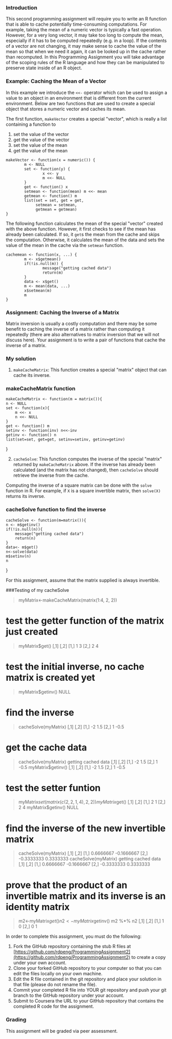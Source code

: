### Introduction

This second programming assignment will require you to write an R
function that is able to cache potentially time-consuming computations.
For example, taking the mean of a numeric vector is typically a fast
operation. However, for a very long vector, it may take too long to
compute the mean, especially if it has to be computed repeatedly (e.g.
in a loop). If the contents of a vector are not changing, it may make
sense to cache the value of the mean so that when we need it again, it
can be looked up in the cache rather than recomputed. In this
Programming Assignment you will take advantage of the scoping rules of
the R language and how they can be manipulated to preserve state inside
of an R object.

### Example: Caching the Mean of a Vector

In this example we introduce the `<<-` operator which can be used to
assign a value to an object in an environment that is different from the
current environment. Below are two functions that are used to create a
special object that stores a numeric vector and caches its mean.

The first function, `makeVector` creates a special "vector", which is
really a list containing a function to

1.  set the value of the vector
2.  get the value of the vector
3.  set the value of the mean
4.  get the value of the mean

<!-- -->

    makeVector <- function(x = numeric()) {
            m <- NULL
            set <- function(y) {
                    x <<- y
                    m <<- NULL
            }
            get <- function() x
            setmean <- function(mean) m <<- mean
            getmean <- function() m
            list(set = set, get = get,
                 setmean = setmean,
                 getmean = getmean)
    }

The following function calculates the mean of the special "vector"
created with the above function. However, it first checks to see if the
mean has already been calculated. If so, it `get`s the mean from the
cache and skips the computation. Otherwise, it calculates the mean of
the data and sets the value of the mean in the cache via the `setmean`
function.

    cachemean <- function(x, ...) {
            m <- x$getmean()
            if(!is.null(m)) {
                    message("getting cached data")
                    return(m)
            }
            data <- x$get()
            m <- mean(data, ...)
            x$setmean(m)
            m
    }

### Assignment: Caching the Inverse of a Matrix

Matrix inversion is usually a costly computation and there may be some
benefit to caching the inverse of a matrix rather than computing it
repeatedly (there are also alternatives to matrix inversion that we will
not discuss here). Your assignment is to write a pair of functions that
cache the inverse of a matrix.

### My solution

1.  `makeCacheMatrix`: This function creates a special "matrix" object
    that can cache its inverse.

### makeCacheMatrix function

    makeCacheMatrix <- function(m = matrix()){
	n <- NULL
	set <- function(x){
		m <<- x
		n <<- NULL
	}
	get <- function() m
	setinv <- function(inv) n<<-inv
	getinv <- function() n
	list(set=set, get=get, setinv=setinv, getinv=getinv)	
}


2.  `cacheSolve`: This function computes the inverse of the special
    "matrix" returned by `makeCacheMatrix` above. If the inverse has
    already been calculated (and the matrix has not changed), then
    `cacheSolve` should retrieve the inverse from the cache.

Computing the inverse of a square matrix can be done with the `solve`
function in R. For example, if `X` is a square invertible matrix, then
`solve(X)` returns its inverse.

### cacheSolve function to find the inverse

    cacheSolve <- function(m=matrix()){
	n <- m$getinv()
	if(!is.null(n)){
		message("getting cached data")
		return(n)
	}
	data<- m$get()
	n<-solve(data)
	m$setinv(n)
	n
} 

For this assignment, assume that the matrix supplied is always invertible.

###Testing of my cacheSolve

> myMatrix<-makeCacheMatrix(matrix(1:4, 2, 2))
# test the getter function of the matrix just created
> myMatrix$get()
     [,1] [,2]
[1,]    1    3
[2,]    2    4
# test the initial inverse, no cache matrix is created yet
> myMatrix$getinv()
NULL
# find the inverse
> cacheSolve(myMatrix)
     [,1] [,2]
[1,]   -2  1.5
[2,]    1 -0.5
# get the cache data
> cacheSolve(myMatrix)
getting cached data
     [,1] [,2]
[1,]   -2  1.5
[2,]    1 -0.5
> myMatrix$getinv()
     [,1] [,2]
[1,]   -2  1.5
[2,]    1 -0.5
# test the setter funtion
> myMatrix$set(matrix(c(2,2,1,4),2,2))
> myMatrix$get()
     [,1] [,2]
[1,]    2    1
[2,]    2    4
> myMatrix$getinv()
NULL
# find the inverse of the new invertible matrix
> cacheSolve(myMatrix)
           [,1]       [,2]
[1,]  0.6666667 -0.1666667
[2,] -0.3333333  0.3333333
> cacheSolve(myMatrix)
getting cached data
           [,1]       [,2]
[1,]  0.6666667 -0.1666667
[2,] -0.3333333  0.3333333
# prove that the product of an invertible matrix and its inverse is an identity matrix
> m2<-myMatrix$get()
> n2<-myMatrix$getinv()
> m2 %*% n2
     [,1] [,2]
[1,]    1    0
[2,]    0    1


In order to complete this assignment, you must do the following:

1.  Fork the GitHub repository containing the stub R files at
    [https://github.com/rdpeng/ProgrammingAssignment2](https://github.com/rdpeng/ProgrammingAssignment2)
    to create a copy under your own account.
2.  Clone your forked GitHub repository to your computer so that you can
    edit the files locally on your own machine.
3.  Edit the R file contained in the git repository and place your
    solution in that file (please do not rename the file).
4.  Commit your completed R file into YOUR git repository and push your
    git branch to the GitHub repository under your account.
5.  Submit to Coursera the URL to your GitHub repository that contains
    the completed R code for the assignment.

### Grading

This assignment will be graded via peer assessment.
